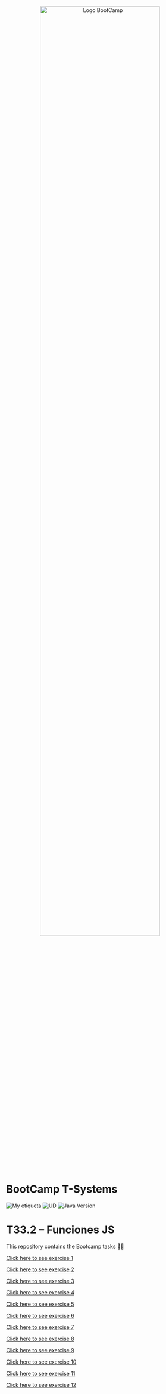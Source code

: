 <div align="center"><img width="80%"  src="https://github.com/TECHMA-Bootcamp-FullStack-Java-Angular/dmb-tsys-java-2010-ta15/blob/main/docs/logoDark.png?raw=trueg"  alt="Logo BootCamp" /></div>

# BootCamp T-Systems

![My etiqueta](https://img.shields.io/badge/David%20Maza-DiveCode%F0%9F%90%99-blue) ![UD](https://img.shields.io/badge/TA-33-orange)  ![Java Version](https://img.shields.io/badge/JavaScript-red)

# T33.2 – Funciones JS

This repository contains the Bootcamp tasks 👨‍💻

[Click here to see exercise 1](https://techma-bootcamp-fullstack-java-angular.github.io/dmb-tsys-JS-2711-ta33.2/ejercicio_1/index.html)

[Click here to see exercise 2](https://techma-bootcamp-fullstack-java-angular.github.io/dmb-tsys-JS-2711-ta33.2/ejercicio_2/index.html) 

[Click here to see exercise 3](https://techma-bootcamp-fullstack-java-angular.github.io/dmb-tsys-JS-2711-ta33.2/ejercicio_3/index.html) 

[Click here to see exercise 4](https://techma-bootcamp-fullstack-java-angular.github.io/dmb-tsys-JS-2711-ta33.2/ejercicio_4/index.html) 

[Click here to see exercise 5](https://techma-bootcamp-fullstack-java-angular.github.io/dmb-tsys-JS-2711-ta33.2/ejercicio_5/index.html) 

[Click here to see exercise 6](https://techma-bootcamp-fullstack-java-angular.github.io/dmb-tsys-JS-2711-ta33.2/ejercicio_6/index.html)

[Click here to see exercise 7](https://techma-bootcamp-fullstack-java-angular.github.io/dmb-tsys-JS-2711-ta33.2/ejercicio_7/index.html) 

[Click here to see exercise 8](https://techma-bootcamp-fullstack-java-angular.github.io/dmb-tsys-JS-2711-ta33.2/ejercicio_8/index.html) 

[Click here to see exercise 9](https://techma-bootcamp-fullstack-java-angular.github.io/dmb-tsys-JS-2711-ta33.2/ejercicio_9/index.html) 

[Click here to see exercise 10](https://techma-bootcamp-fullstack-java-angular.github.io/dmb-tsys-JS-2711-ta33.2/ejercicio_10/index.html) 

[Click here to see exercise 11](https://techma-bootcamp-fullstack-java-angular.github.io/dmb-tsys-JS-2711-ta33.2/ejercicio_11/index.html) 

[Click here to see exercise 12](https://techma-bootcamp-fullstack-java-angular.github.io/dmb-tsys-JS-2711-ta33.2/ejercicio_12/index.html) 